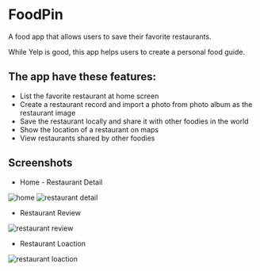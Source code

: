 # FoodPin
A food app that allows users to save their favorite restaurants.

While Yelp is good, this app helps users to create a personal food guide.

## The app have these features:
- List the favorite restaurant at home screen
- Create a restaurant record and import a photo from photo album as the restaurant image
- Save the restaurant locally and share it with other foodies in the world
- Show the location of a restaurant on maps
- View restaurants shared by other foodies


## Screenshots

- Home - Restaurant Detail 

![home](https://user-images.githubusercontent.com/19711677/53804145-9c0b0180-3f3e-11e9-8646-e24e9aca8dc8.png) ![restaurant detail](https://user-images.githubusercontent.com/19711677/53804434-66b2e380-3f3f-11e9-9435-e4977e6cc906.png)

- Restaurant Review

![restaurant review](https://user-images.githubusercontent.com/19711677/53804436-674b7a00-3f3f-11e9-891b-c32338653323.png)

- Restaurant Loaction

![restaurant loaction](https://user-images.githubusercontent.com/19711677/53804435-674b7a00-3f3f-11e9-9b37-ebe820a093bd.png)

